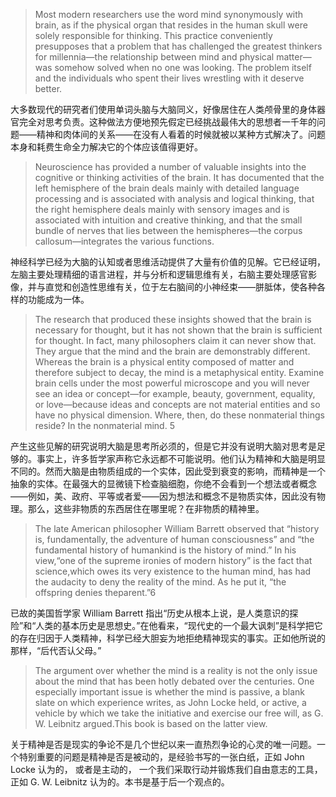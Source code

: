 > Most modern researchers use the word mind synonymously with brain, as if the physical organ that resides in the human skull were solely responsible for thinking. This practice conveniently presupposes that a problem that has challenged the greatest thinkers for millennia—the relationship between mind and physical matter—was somehow solved when no one was looking. The problem itself and the individuals who spent their lives wrestling with it deserve better.

大多数现代的研究者们使用单词头脑与大脑同义，好像居住在人类颅骨里的身体器官完全对思考负责。这种做法方便地预先假定已经挑战最伟大的思想者一千年的问题——精神和肉体间的关系——在没有人看着的时候就被以某种方式解决了。问题本身和耗费生命全力解决它的个体应该值得更好。

> Neuroscience has provided a number of valuable insights into the cognitive or thinking activities of the brain. It has documented that the left hemisphere of the brain deals mainly with detailed language processing and is associated with analysis and logical thinking, that the right hemisphere deals mainly with sensory images and is associated with intuition and creative thinking, and that the small bundle of nerves that lies between the hemispheres—the corpus callosum—integrates the various functions.

神经科学已经为大脑的认知或者思维活动提供了大量有价值的见解。它已经证明，左脑主要处理精细的语言进程，并与分析和逻辑思维有关，右脑主要处理感官影像，并与直觉和创造性思维有关，位于左右脑间的小神经束——胼胝体，使各种各样的功能成为一体。

> The research that produced these insights showed that the brain is necessary for thought, but it has not shown that the brain is sufficient for thought. In fact, many philosophers claim it can never show that. They argue that the mind and the brain are demonstrably different. Whereas the brain is a physical entity composed of matter and therefore subject to decay, the mind is a metaphysical entity. Examine brain cells under the most powerful microscope and you will never see an idea or concept—for example, beauty, government, equality, or love—because ideas and concepts are not material entities and so have no physical dimension. Where, then, do these nonmaterial things reside? In the nonmaterial mind. 5

产生这些见解的研究说明大脑是思考所必须的，但是它并没有说明大脑对思考是足够的。事实上，许多哲学家声称它永远都不可能说明。他们认为精神和大脑是明显不同的。然而大脑是由物质组成的一个实体，因此受到衰变的影响，而精神是一个抽象的实体。在最强大的显微镜下检查脑细胞，你绝不会看到一个想法或者概念——例如，美、政府、平等或者爱——因为想法和概念不是物质实体，因此没有物理。那么，这些非物质的东西居住在哪里呢？在非物质的精神里。

> The late American philosopher William Barrett observed that “history is, fundamentally, the adventure of human consciousness” and “the fundamental history of humankind is the history of mind.” In his view,“one of the supreme ironies of modern history” is the fact that science,which owes its very existence to the human mind, has had the audacity to deny the reality of the mind. As he put it, “the offspring denies theparent.”6

已故的美国哲学家 William Barrett 指出“历史从根本上说，是人类意识的探险”和“人类的基本历史是思想史。”在他看来，“现代史的一个最大讽刺”是科学把它的存在归因于人类精神，科学已经大胆妄为地拒绝精神现实的事实。正如他所说的那样，“后代否认父母。”

> The argument over whether the mind is a reality is not the only issue about the mind that has been hotly debated over the centuries. One especially important issue is whether the mind is passive, a blank slate on which experience writes, as John Locke held, or active, a vehicle by which we take the initiative and exercise our free will, as G. W. Leibnitz argued.This book is based on the latter view.

关于精神是否是现实的争论不是几个世纪以来一直热烈争论的心灵的唯一问题。一个特别重要的问题是精神是否是被动的，是经验书写的一张白纸，正如 John Locke 认为的， 或者是主动的， 一个我们采取行动并锻炼我们自由意志的工具，正如 G. W. Leibnitz 认为的。本书是基于后一个观点的。

